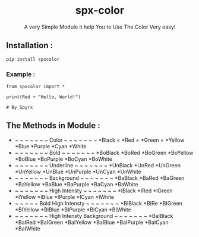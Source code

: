 <h1 align="center">spx-color</h1>
<p align="center">A very Simple Module it help You to Use The Color Very easy!</p>

## Installation :
```
pip install spxcolor

```

### Example :
```
from spxcolor import *

print(Red + "Hello, World!")
 
# By Spyrx
```

## The Methods in Module :
* ~ ~ ~ ~ ~ ~ ~ Color ~ ~ ~ ~ ~ ~ ~ 
*Black =
*Red =
*Green = 
*Yellow
*Blue 
*Purple 
*Cyan 
*White 
* ~ ~ ~ ~ ~ ~ ~ Bold ~ ~ ~ ~ ~ ~ ~
*BoBlack
*BoRed 
*BoGreen
*BoYellow
*BoBlue
*BoPurple
*BoCyan
*BoWhite
* ~ ~ ~ ~ ~ ~ ~ Underline ~ ~ ~ ~ ~ ~ ~ 
*UnBlack
*UnRed
*UnGreen
*UnYellow
*UnBlue
*UnPurple
*UnCyan
*UnWhite
* ~ ~ ~ ~ ~ ~ ~ Background ~ ~ ~ ~ ~ ~ ~ 
*BaBlack
*BaRed
*BaGreen
*BaYellow
*BaBlue
*BaPurple
*BaCyan
*BaWhite
* ~ ~ ~ ~ ~ ~ ~  High Intensty ~ ~ ~ ~ ~ ~ ~
*IBlack
*IRed
*IGreen 
*IYellow
*IBlue
*IPurple
*ICyan
*IWhite
* ~ ~ ~ ~ ~ Bold High Intensty ~ ~ ~ ~ ~ ~ ~
*BIBlack
*BIRe
*BIGreen
*BIYellow
*BIBlue
*BIPurple
*BICyan
*BIWhite
* ~ ~ ~ ~ ~ ~ ~  High Intensty Background ~ ~ ~ ~ ~ ~ ~
*BaIBlack
*BaIRed
*BaIGreen
*BaIYellow
*BaIBlue
*BaIPurple
*BaICyan
*BaIWhite
